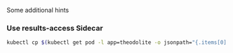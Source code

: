 
Some additional hints

### Use results-access Sidecar

```sh
kubectl cp $(kubectl get pod -l app=theodolite -o jsonpath="{.items[0].metadata.name}"):/results . -c results-access
```